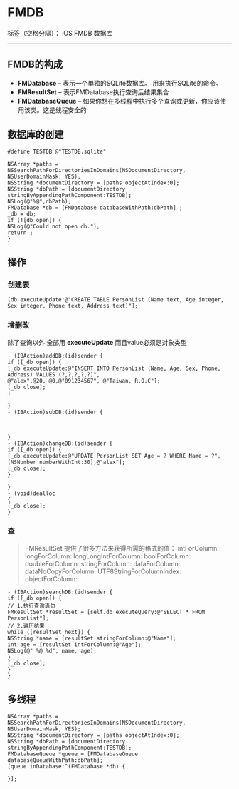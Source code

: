 # FMDB

标签（空格分隔）： iOS FMDB 数据库

---
## FMDB的构成
* **FMDatabase** – 表示一个单独的SQLite数据库。 用来执行SQLite的命令。
* **FMResultSet** – 表示FMDatabase执行查询后结果集合
* **FMDatabaseQueue** – 如果你想在多线程中执行多个查询或更新，你应该使用该类。这是线程安全的

## 数据库的创建


`#define TESTDB @"TESTDB.sqlite"`


```
NSArray *paths = NSSearchPathForDirectoriesInDomains(NSDocumentDirectory, NSUserDomainMask, YES);
NSString *documentDirectory = [paths objectAtIndex:0];
NSString *dbPath = [documentDirectory stringByAppendingPathComponent:TESTDB];
NSLog(@"%@",dbPath);
FMDatabase *db = [FMDatabase databaseWithPath:dbPath] ;
_db = db;
if (![db open]) {
NSLog(@"Could not open db.");
return ;
}
```
## 操作
### 创建表
```
[db executeUpdate:@"CREATE TABLE PersonList (Name text, Age integer, Sex integer, Phone text, Address text)"];
```

### 增删改
除了查询以外 全部用 **executeUpdate** 而且value必须是对象类型

```
- (IBAction)addDB:(id)sender {
if ([_db open]) {
[_db executeUpdate:@"INSERT INTO PersonList (Name, Age, Sex, Phone, Address) VALUES (?,?,?,?,?)",
@"alex",@20, @0,@"091234567", @"Taiwan, R.O.C"];
[_db close];
}

}
- (IBAction)subDB:(id)sender {



}
- (IBAction)changeDB:(id)sender {
if ([_db open]) {
[_db executeUpdate:@"UPDATE PersonList SET Age = ? WHERE Name = ?",[NSNumber numberWithInt:30],@"alex"];
[_db close];
}

}
- (void)dealloc
{
[_db close];
}
```
### 查

> FMResultSet  提供了很多方法来获得所需的格式的值：
intForColumn:
longForColumn:
longLongIntForColumn:
boolForColumn:
doubleForColumn:
stringForColumn:
dataForColumn:
dataNoCopyForColumn:
UTF8StringForColumnIndex:
objectForColumn:

```
- (IBAction)searchDB:(id)sender {
if ([_db open]) {
// 1.执行查询语句
FMResultSet *resultSet = [self.db executeQuery:@"SELECT * FROM PersonList"];
// 2.遍历结果
while ([resultSet next]) {
NSString *name = [resultSet stringForColumn:@"Name"];
int age = [resultSet intForColumn:@"Age"];
NSLog(@" %@ %d", name, age);
}
[_db close];
}
}
```


## 多线程

```
NSArray *paths = NSSearchPathForDirectoriesInDomains(NSDocumentDirectory, NSUserDomainMask, YES);
NSString *documentDirectory = [paths objectAtIndex:0];
NSString *dbPath = [documentDirectory stringByAppendingPathComponent:TESTDB];
FMDatabaseQueue *queue = [FMDatabaseQueue databaseQueueWithPath:dbPath];
[queue inDatabase:^(FMDatabase *db) {

}];
```


